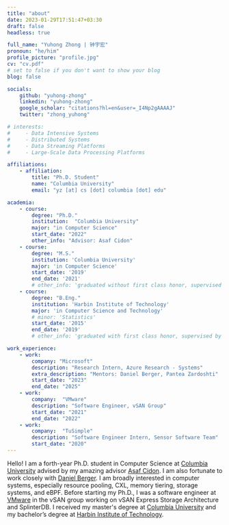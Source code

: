 ```yaml
---
title: "about"
date: 2023-01-29T17:51:47+03:30
draft: false
headless: true

full_name: "Yuhong Zhong | 钟宇宏"
pronoun: "he/him"
profile_picture: "profile.jpg"
cv: "cv.pdf"
# set to false if you don't want to show your blog
blog: false

socials:
    github: "yuhong-zhong"
    linkedin: "yuhong-zhong"
    google_scholar: "citations?hl=en&user=_I4Np2gAAAAJ"
    twitter: "zhong_yuhong"

# interests:
#     - Data Intensive Systems
#     - Distributed Systems
#     - Data Streaming Platforms
#     - Large-Scale Data Processing Platforms

affiliations:
    - affiliation:
        title: "Ph.D. Student"
        name: "Columbia University"
        email: "yz [at] cs [dot] columbia [dot] edu"

academia:
    - course:
        degree: "Ph.D."
        institution:  "Columbia University"
        major: "in Computer Science"
        start_date: "2022"
        other_info: "Advisor: Asaf Cidon"
    - course:
        degree: "M.S."
        institution: 'Columbia University'
        major: 'in Computer Science'
        start_date: '2019'
        end_date: '2021'
        # other_info: 'graduated without first class honor, supervised by Prof. Very Cool!'
    - course:
        degree: "B.Eng."
        institution: 'Harbin Institute of Technology'
        major: 'in Computer Science and Technology'
        # minor: 'Statistics'
        start_date: '2015'
        end_date: '2019'
        # other_info: 'graduated with first class honor, supervised by Prof.  Cool!'

work_experience:
    - work:
        company: "Microsoft"
        description: "Research Intern, Azure Research - Systems"
        extra_description: "Mentors: Daniel Berger, Pantea Zardoshti"
        start_date: "2023"
        end_date: "2025"
    - work:
        company:  "VMware"
        description: "Software Engineer, vSAN Group"
        start_date: "2021"
        end_date: "2022"
    - work:
        company:  "TuSimple"
        description: "Software Engineer Intern, Sensor Software Team"
        start_date: "2020"
---
```


Hello! I am a forth-year Ph.D. student in Computer Science at [Columbia University][1] advised by my amazing advisor [Asaf Cidon][2].
I am also fortunate to work closely with [Daniel Berger](https://www.microsoft.com/en-us/research/people/daberg/).
I am broadly interested in computer systems, especially resource pooling, CXL, memory tiering, storage systems, and eBPF.
Before starting my Ph.D., I was a software engineer at [VMware][3] in the vSAN group working on vSAN Express Storage Architecture and SplinterDB.
I received my master's degree at [Columbia University][1] and my bachelor’s degree at [Harbin Institute of Technology][4].

[1]: https://www.cs.columbia.edu/
[2]: https://www.asafcidon.com/
[3]: https://www.vmware.com/
[4]: http://en.hit.edu.cn/